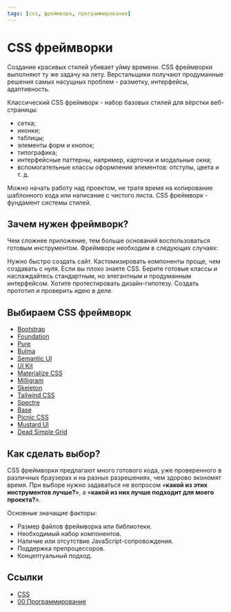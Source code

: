 ```yaml
---
tags: [css, фреймворк, программирование]
---
```

# CSS фреймворки

Создание красивых стилей убивает уйму времени. CSS фреймворки выполняют ту же задачу на лету. Верстальщики получают продуманные решения самых насущных проблем - разметку, интерфейсы, адаптивность.

Классический CSS фреймворк - набор базовых стилей для вёрстки веб-страницы:

- сетка;
- иконки;
- таблицы;
- элементы форм и кнопок;
- типографика;
- интерфейсные паттерны, например, карточки и модальные окна;
- вспомогательные классы оформления элементов: отступы, цвета и т. д.

Можно начать работу над проектом, не тратя время на копирование шаблонного кода или написание с чистого листа. CSS фреймворк - фундамент системы стилей.

## Зачем нужен фреймворк?

Чем сложнее приложение, тем больше оснований воспользоваться готовым инструментом. Фреймворк необходим в следующих случаях:

Нужно быстро создать сайт. Кастомизировать компоненты проще, чем создавать с нуля.
Если вы плохо знаете CSS. Берите готовые классы и наслаждайтесь стандартным, но элегантным и продуманным интерфейсом.
Хотите протестировать дизайн-гипотезу. Создать прототип и проверить идею в деле.

## Выбираем CSS фреймворк

* [Bootstrap](Bootstrap%20-%20%D1%84%D1%80%D0%B5%D0%B9%D0%BC%D0%B2%D0%BE%D1%80%D0%BA.md)
* [Foundation](Foundation%20-%20%D1%84%D1%80%D0%B5%D0%B9%D0%BC%D0%B2%D0%BE%D1%80%D0%BA.md)
* [Pure](Pure%20-%20%D1%84%D1%80%D0%B5%D0%B9%D0%BC%D0%B2%D0%BE%D1%80%D0%BA.md)
* [Bulma](Bulma%20-%20%D1%84%D1%80%D0%B5%D0%B9%D0%BC%D0%B2%D0%BE%D1%80%D0%BA.md)
* [Semantic UI](Semantic%20UI%20-%20%D1%84%D1%80%D0%B5%D0%B9%D0%BC%D0%B2%D0%BE%D1%80%D0%BA.md)
* [UI Kit](UI%20Kit%20-%20%D1%84%D1%80%D0%B5%D0%B9%D0%BC%D0%B2%D0%BE%D1%80%D0%BA.md)
* [Materialize CSS](Materialize%20CSS%20-%20%D1%84%D1%80%D0%B5%D0%B9%D0%BC%D0%B2%D0%BE%D1%80%D0%BA.md)
* [Milligram](Milligram%20-%20%D1%84%D1%80%D0%B5%D0%B9%D0%BC%D0%B2%D0%BE%D1%80%D0%BA.md)
* [Skeleton](Skeleton%20-%20%D1%84%D1%80%D0%B5%D0%B9%D0%BC%D0%B2%D0%BE%D1%80%D0%BA.md)
* [Tailwind CSS](Tailwind%20CSS%20-%20%D1%84%D1%80%D0%B5%D0%B9%D0%BC%D0%B2%D0%BE%D1%80%D0%BA.md)
* [Spectre](Spectre%20-%20%D1%84%D1%80%D0%B5%D0%B9%D0%BC%D0%B2%D0%BE%D1%80%D0%BA.md)
* [Base](Base%20-%20%D1%84%D1%80%D0%B5%D0%B9%D0%BC%D0%B2%D0%BE%D1%80%D0%BA.md)
* [Picnic CSS](Picnic%20CSS%20-%20%D1%84%D1%80%D0%B5%D0%B9%D0%BC%D0%B2%D0%BE%D1%80%D0%BA.md)
* [Mustard UI](Mustard%20UI%20-%20%D1%84%D1%80%D0%B5%D0%B9%D0%BC%D0%B2%D0%BE%D1%80%D0%BA.md)
* [Dead Simple Grid](Dead%20Simple%20Grid%20-%20%D1%84%D1%80%D0%B5%D0%B9%D0%BC%D0%B2%D0%BE%D1%80%D0%BA.md)

## Как сделать выбор?

CSS фреймворки предлагают много готового кода, уже проверенного в различных браузерах и на разных разрешениях, чем здорово экономят время. При выборе нужно задаваться не вопросом «**какой из этих инструментов лучше?**», а «**какой из них лучше подходит для моего проекта?**».

Основные значащие факторы:

-   Размер файлов фреймворка или библиотеки.
-   Необходимый набор компонентов.
-   Наличие или отсутствие JavaScript-сопровождения.
-   Поддержка препроцессоров.
-   Концептуальный подход.

## Ссылки

* [CSS](CSS.md)
* [00 Программирование](00%20%D0%9F%D1%80%D0%BE%D0%B3%D1%80%D0%B0%D0%BC%D0%BC%D0%B8%D1%80%D0%BE%D0%B2%D0%B0%D0%BD%D0%B8%D0%B5.md)